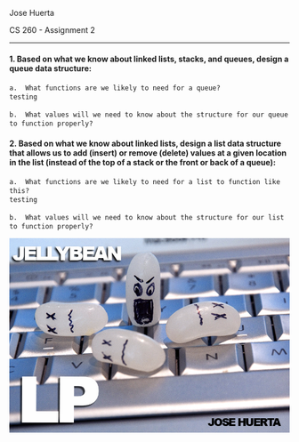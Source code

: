 Jose Huerta 

CS 260 -
Assignment 2

---
#### 1.  Based on what we know about linked lists, stacks, and queues, design a queue data structure:
    a.  What functions are we likely to need for a queue?
    testing
    
    b.  What values will we need to know about the structure for our queue to function properly?

#### 2.  Based on what we know about linked lists, design a list data structure that allows us to add (insert) or remove (delete) values at a given location in the list (instead of the top of a stack or the front or back of a queue):
    a.  What functions are we likely to need for a list to function like this?
    testing
    
    b.  What values will we need to know about the structure for our list to function properly?










![Figure 1][figure1]

[figure1]: https://github.com/thejosehuerta/cs260/blob/main/assignment2/images/Jellybean%20LP%20Cover.jpg?raw=true


